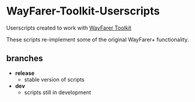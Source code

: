 # WayFarer-Toolkit-Userscripts
Userscripts created to work with [WayFarer Toolkit](https://github.com/MrJPGames/WayFarer-Toolkit)

These scripts re-implement some of the original WayFarer+ functionality.

## branches
- **release**
    - stable version of scripts
- **dev**
    - scripts still in development
